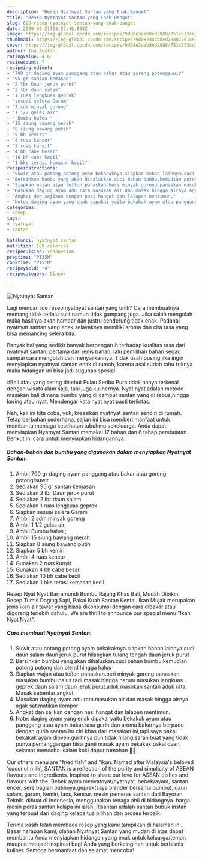 ```yaml
---
description: "Resep Nyatnyat Santan yang Enak Banget"
title: "Resep Nyatnyat Santan yang Enak Banget"
slug: 629-resep-nyatnyat-santan-yang-enak-banget
date: 2020-06-21T23:52:46.898Z
image: https://img-global.cpcdn.com/recipes/9d08e3aab8ed2988/751x532cq70/nyatnyat-santan-foto-resep-utama.jpg
thumbnail: https://img-global.cpcdn.com/recipes/9d08e3aab8ed2988/751x532cq70/nyatnyat-santan-foto-resep-utama.jpg
cover: https://img-global.cpcdn.com/recipes/9d08e3aab8ed2988/751x532cq70/nyatnyat-santan-foto-resep-utama.jpg
author: Ina Austin
ratingvalue: 4.6
reviewcount: 7
recipeingredient:
- "700 gr daging ayam panggang atau bakar atau goreng potongsuwir"
- "95 gr santan kemasan"
- "2 lbr Daun jeruk purut"
- "2 lbr daun salam"
- "1 ruas lengkuas geprek"
- "sesuai selera Garam"
- "2 sdm minyak goreng"
- "1 1/2 gelas air"
- " Bumbu halus "
- "15 siung bawang merah"
- "8 siung bawang putih"
- "5 bh kemiri"
- "4 ruas kencur"
- "2 ruas kunyit"
- "4 bh cabe besar"
- "10 bh cabe kecil"
- "1 bks terasi kemasan kecil"
recipeinstructions:
- "Suwir atau potong potong ayam bekakaknya.siapkan bahan lainnya.cuci daun salam daun jeruk purut hilangkan tulang tengah daun jeruk purut"
- "Bersihkan bumbu yang akan dihaluskan.cuci bahan bumbu,kemudian potong potong dan blend hingga halus"
- "Siapkan wajan atau teflon panaskan.beri minyak goreng panaskan masukan bumbu halus tadi.masak hingga harum masukan lengkuas geprek,daun salam daun jeruk purut.aduk masukan santan aduk rata. Masak sebentar.angkat"
- "Masukan daging ayam adu rata masukan air dan masak hingga airnya agak sat.matikan kompor"
- "Angkat dan sajikan dengan nasi hangat dan lalapan mentimun."
- "Note: daging ayam yang enak dipakai yaitu bekakak ayam atau panggang atau ayam bakar.rasa gurih dan aroma bakarnya berpadu dengan gurih santan.itu ciri khas dari masakan ini,tapi saya pakai bekakak ayam dioven.gurihnya pun tidak hilang.saran buat yang tidak punya pemanggangan bisa ganti masak ayam bekakak pakai oven. selamat mencoba. salam koki dapur rumahan 👩‍🍳"
categories:
- Resep
tags:
- nyatnyat
- santan

katakunci: nyatnyat santan 
nutrition: 189 calories
recipecuisine: Indonesian
preptime: "PT25M"
cooktime: "PT57M"
recipeyield: "4"
recipecategory: Dinner

---
```



![Nyatnyat Santan](https://img-global.cpcdn.com/recipes/9d08e3aab8ed2988/751x532cq70/nyatnyat-santan-foto-resep-utama.jpg)

Lagi mencari ide resep nyatnyat santan yang unik? Cara membuatnya memang tidak terlalu sulit namun tidak gampang juga. Jika salah mengolah maka hasilnya akan hambar dan justru cenderung tidak enak. Padahal nyatnyat santan yang enak selayaknya memiliki aroma dan cita rasa yang bisa memancing selera kita.

Banyak hal yang sedikit banyak berpengaruh terhadap kualitas rasa dari nyatnyat santan, pertama dari jenis bahan, lalu pemilihan bahan segar, sampai cara mengolah dan menyajikannya. Tidak usah pusing jika ingin menyiapkan nyatnyat santan enak di rumah, karena asal sudah tahu triknya maka hidangan ini bisa jadi suguhan spesial.

#Bali atau yang sering disebut Pulau Seribu Pura tidak hanya terkenal dengan wisata alam saja, tapi juga kulinernya. Nyat nyat adalah metode masakan bali dimana bumbu yang di campur santan yang di rebus,hingga kering atau nyat. Mendengar kata nyat nyat pasti terlintas.


Nah, kali ini kita coba, yuk, kreasikan nyatnyat santan sendiri di rumah. Tetap berbahan sederhana, sajian ini bisa memberi manfaat untuk membantu menjaga kesehatan tubuhmu sekeluarga. Anda dapat menyiapkan Nyatnyat Santan memakai 17 bahan dan 6 tahap pembuatan. Berikut ini cara untuk menyiapkan hidangannya.

<!--inarticleads1-->

##### Bahan-bahan dan bumbu yang digunakan dalam menyiapkan Nyatnyat Santan:

1. Ambil 700 gr daging ayam panggang atau bakar atau goreng potong/suwir
1. Sediakan 95 gr santan kemasan
1. Sediakan 2 lbr Daun jeruk purut
1. Sediakan 2 lbr daun salam
1. Sediakan 1 ruas lengkuas geprek
1. Siapkan sesuai selera Garam
1. Ambil 2 sdm minyak goreng
1. Ambil 1 1/2 gelas air
1. Ambil  Bumbu halus ;
1. Ambil 15 siung bawang merah
1. Siapkan 8 siung bawang putih
1. Siapkan 5 bh kemiri
1. Ambil 4 ruas kencur
1. Gunakan 2 ruas kunyit
1. Gunakan 4 bh cabe besar
1. Sediakan 10 bh cabe kecil
1. Sediakan 1 bks terasi kemasan kecil


Resep Nyat Nyat Barramundi Bumbu Rajang Khas Bali, Mudah Dibikin. Resep Tumis Daging Sapi, Pakai Kuah Santan Kental. Ikan Mujair merupakan jenis ikan air tawar yang biasa dikonsumsi dengan cara dibakar atau digoreng terlebih dahulu. We are thrill to announce our special menu &#34;Ikan Nyat Nyat&#34;. 

<!--inarticleads2-->

##### Cara membuat Nyatnyat Santan:

1. Suwir atau potong potong ayam bekakaknya.siapkan bahan lainnya.cuci daun salam daun jeruk purut hilangkan tulang tengah daun jeruk purut
1. Bersihkan bumbu yang akan dihaluskan.cuci bahan bumbu,kemudian potong potong dan blend hingga halus
1. Siapkan wajan atau teflon panaskan.beri minyak goreng panaskan masukan bumbu halus tadi.masak hingga harum masukan lengkuas geprek,daun salam daun jeruk purut.aduk masukan santan aduk rata. Masak sebentar.angkat
1. Masukan daging ayam adu rata masukan air dan masak hingga airnya agak sat.matikan kompor
1. Angkat dan sajikan dengan nasi hangat dan lalapan mentimun.
1. Note: daging ayam yang enak dipakai yaitu bekakak ayam atau panggang atau ayam bakar.rasa gurih dan aroma bakarnya berpadu dengan gurih santan.itu ciri khas dari masakan ini,tapi saya pakai bekakak ayam dioven.gurihnya pun tidak hilang.saran buat yang tidak punya pemanggangan bisa ganti masak ayam bekakak pakai oven. selamat mencoba. salam koki dapur rumahan 👩‍🍳


Our others menu are &#34;fried fish&#34; and &#34;ikan. Named after Malaysia&#39;s beloved &#39;coconut milk&#39;, SANTAN is a reflection of the purity and simplicity of ASEAN flavours and ingredients. Inspired to share our love for ASEAN dishes and flavours with the. Bebek ayam menyatnyat/nyatnyat. bebek/ayam, santan encer, sere bagian putihnya,geprek(saya blender bersama bumbu), daun salam, garam, kemiri, laos, kencur. mesin pemeras santan dari Bayoran Teknik. dibuat di Indonesia, menggunakan tenaga ahli di bidangnya. harga mesin peras santan kelapa ini ialah. Risantan adalah santan bubuk instan yang terbuat dari daging kelapa tua pilihan dan proses terbaik. 

Terima kasih telah membaca resep yang kami tampilkan di halaman ini. Besar harapan kami, olahan Nyatnyat Santan yang mudah di atas dapat membantu Anda menyiapkan hidangan yang enak untuk keluarga/teman maupun menjadi inspirasi bagi Anda yang berkeinginan untuk berbisnis kuliner. Semoga bermanfaat dan selamat mencoba!
